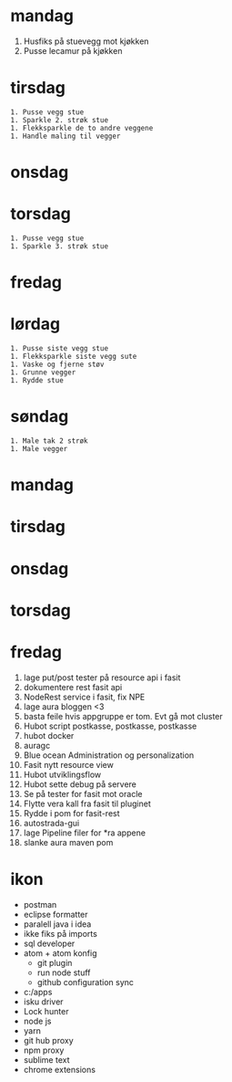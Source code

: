 # mandag

   1. Husfiks på stuevegg mot kjøkken
   1. Pusse lecamur på kjøkken

# tirsdag

    1. Pusse vegg stue 
    1. Sparkle 2. strøk stue
    1. Flekksparkle de to andre veggene
    1. Handle maling til vegger

# onsdag 


# torsdag 

    1. Pusse vegg stue 
    1. Sparkle 3. strøk stue

# fredag

# lørdag

    1. Pusse siste vegg stue
    1. Flekksparkle siste vegg sute
    1. Vaske og fjerne støv 
    1. Grunne vegger
    1. Rydde stue 

# søndag 

    1. Male tak 2 strøk 
    1. Male vegger

# mandag 


# tirsdag 

# onsdag 

# torsdag 

# fredag 

1. lage put/post tester på resource api i fasit
1. dokumentere rest fasit api
1. NodeRest service i fasit, fix NPE
1. lage aura bloggen <3
1. basta feile hvis appgruppe er tom. Evt gå mot cluster
1. Hubot script postkasse, postkasse, postkasse
1. hubot docker
1. auragc
1. Blue ocean Administration og personalization
1. Fasit nytt resource view
1. Hubot utviklingsflow
1. Hubot sette debug på servere
1. Se på tester for fasit mot oracle
1. Flytte vera kall fra fasit til pluginet
1. Rydde i pom for fasit-rest
1. autostrada-gui
1. lage Pipeline filer for \*ra appene
1. slanke aura maven pom


# ikon

- postman
- eclipse formatter
- paralell java i idea
- ikke fiks på imports
- sql developer
- atom + atom konfig
  * git plugin
  * run node stuff
  * github configuration sync
- c:/apps
- isku driver
- Lock hunter
- node js
- yarn
- git hub proxy
- npm proxy
- sublime text
- chrome extensions
